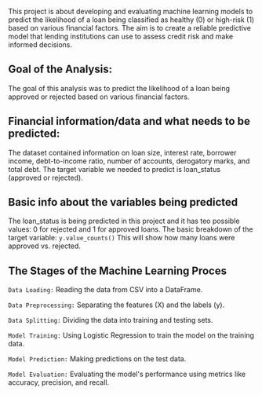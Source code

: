 This project is about developing and evaluating machine learning models to predict the likelihood of a loan being classified as healthy (0) or high-risk (1) based on various financial factors. The aim is to create a reliable predictive model that lending institutions can use to assess credit risk and make informed decisions.

## Goal of the Analysis:
The goal of this analysis was to predict the likelihood of a loan being approved or rejected based on various financial factors.

## Financial information/data and what needs to be predicted:

The dataset contained information on loan size, interest rate, borrower income, debt-to-income ratio, number of accounts, derogatory marks, and total debt. The target variable we needed to predict is loan_status (approved or rejected).

## Basic info about the variables being predicted

The loan_status is being predicted in this project and it has teo possible values: 0 for rejected and 1 for approved loans. The basic breakdown of the target variable:
`y.value_counts()` This will show how many loans were approved vs. rejected.


## The Stages of the Machine Learning Proces 

`Data Loading:` Reading the data from CSV into a DataFrame.

`Data Preprocessing:` Separating the features (X) and the labels (y).

`Data Splitting:` Dividing the data into training and testing sets.

`Model Training:` Using Logistic Regression to train the model on the training data.

`Model Prediction:` Making predictions on the test data.

`Model Evaluation:` Evaluating the model's performance using metrics like accuracy, precision, and recall.
